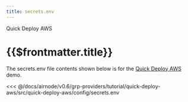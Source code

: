 ```yaml
---
title: secrets.env
---
```


<TitleSpan>Quick Deploy AWS</TitleSpan>

# {{$frontmatter.title}}

<VersionWarning/>

The secrets.env file contents shown below is for the [Quick Deploy AWS](./)
demo.

<!-- prettier-ignore -->
<<< @/docs/airnode/v0.6/grp-providers/tutorial/quick-deploy-aws/src/quick-deploy-aws/config/secrets.env
